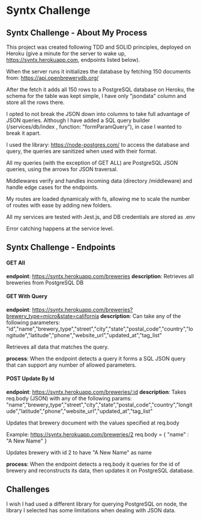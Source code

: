 # Syntx Challenge

## Syntx Challenge - About My Process

This project was created following TDD and SOLID principles, deployed on Heroku (give a minute for the server to wake up, https://syntx.herokuapp.com, endpoints listed below).

When the server runs it initializes the database by fetching 150 documents from: https://api.openbrewerydb.org/

After the fetch it adds all 150 rows to a PostgreSQL database on Heroku, the schema for the table was kept simple, I have only "jsondata" column and store all the rows there.

I opted to not break the JSON down into columns to take full advantage of JSON queries. Although I have added a SQL query builder (/services/db/index , function: "formParamQuery"), in case I wanted to break it apart.

I used the library: https://node-postgres.com/ to access the database and query, the queries are sanitized when used with their format.

All my queries (with the exception of GET ALL) are PostgreSQL JSON queries, using the arrows for JSON traversal.

Middlewares verify and handles incoming data (directory /middleware) and handle edge cases for the endpoints.

My routes are loaded dynamicaly with fs, allowing me to scale the number of routes with ease by adding new folders.

All my services are tested with Jest.js, and DB credentials are stored as .env

Error catching happens at the service level.

## Syntx Challenge - Endpoints

#### GET All

**endpoint**: https://syntx.herokuapp.com/breweries
**description**: Retrieves all breweries from PostgreSQL DB

#### GET With Query

**endpoint**: https://syntx.herokuapp.com/breweries?brewery_type=micro&state=california
**description**: Can take any of the following parameters: "id","name","brewery_type","street","city","state","postal_code","country","longitude","latitude","phone","website_url","updated_at","tag_list"

Retrieves all data that matches the query.

**process**: When the endpoint detects a query it forms a SQL JSON query that can support any number of allowed parameters.

#### POST Update By Id

**endpoint**: https://syntx.herokuapp.com/breweries/:id
**description**: Takes req.body (JSON) with any of the following params:
"name","brewery_type","street","city","state","postal_code","country","longitude","latitude","phone","website_url","updated_at","tag_list"

Updates that brewery document with the values specified at req.body

Example: https://syntx.herokuapp.com/breweries/2
req.body = {
"name" : "A New Name"
}

Updates brewery with id 2 to have "A New Name" as name

**process**: When the endpoint detects a req.body it queries for the id of brewery and reconstructs its data, then updates it on PostgreSQL database.

## Challenges

I wish I had used a different library for querying PostgreSQL on node, the library I selected has some limitations when dealing with JSON data.
